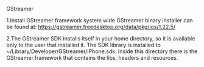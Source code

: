 GStreamer

1.Install GStreamer framework system wide GStreamer binary installer can be found at:
https://gstreamer.freedesktop.org/data/pkg/ios/1.22.5/

2.The GStreamer SDK installs itself in your home directory, so it is available only to the user that installed it. The SDK library is installed to ~/Library/Developer/GStreamer/iPhone.sdk. Inside this directory there is the GStreamer.framework that contains the libs, headers and resources.
